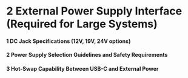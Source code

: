 # 2 External Power Supply Interface (Required for Large Systems)


#### 1 DC Jack Specifications (12V, 19V, 24V options)


#### 2 Power Supply Selection Guidelines and Safety Requirements


#### 3 Hot-Swap Capability Between USB-C and External Power

